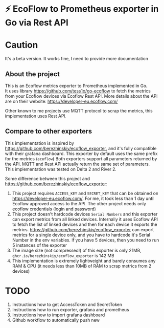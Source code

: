 # ⚡ EcoFlow to Prometheus exporter in Go via Rest API

# Caution

It's a beta version. It works fine, I need to provide more documentation

## About the project

This is an Ecoflow metrics exporter to Prometheus implemented in Go.\
It uses library https://github.com/tess1o/go-ecoflow to fetch the metrics from your Ecoflow devices via Ecoflow Rest
API. More details about the API are on their website: https://developer-eu.ecoflow.com/

Other known to me projects use MQTT protocol to scrap the metrics, this implementation uses Rest API.

## Compare to other exporters

This implementation is inspired by https://github.com/berezhinskiy/ecoflow_exporter, and it's fully
compatible with their grafana dashboard. This exporter by default uses the same prefix for the metrics (`ecoflow`)
Both exporters support all parameters returned by the API. MQTT and Rest API actually return the same set of parameters.
This implementation was tested on Delta 2 and River 2.

Some difference between this project and https://github.com/berezhinskiy/ecoflow_exporter:

1. This project requires `ACCESS_KEY` and `SECRET_KEY` that can be obtained on https://developer-eu.ecoflow.com/. For
   me, it took less than 1 day until Ecoflow approved access to the API. The other project needs only ecoflow
   credentials (login and password)
2. This project doesn't hardcode devices `Serial Numbers` and this exporter can export metrics from all linked devices.
   Internally it uses Ecoflow API to fetch the list of linked devices and then for each device it exports the
   metrics. https://github.com/berezhinskiy/ecoflow_exporter can export metrics for a single device only, and you have
   to hardcode it's Serial Number in the env variables. If you have 5 devices, then you need to run 5 instances of the
   exporter
3. The image size (not compressed!) of this exporter is only 21MB, `ghcr.io/berezhinskiy/ecoflow_exporter` is 142 MB
4. This implementation is extremely lightweight and barely consumes any RAM & CPU (it needs less than 10MB of RAM to
   scrap metrics from 2 devices)

# TODO

1. Instructions how to get AccessToken and SecretToken
2. Instructions how to run exporter, grafana and prometheus
3. Instructions how to import grafana dashboard
4. Github workflow to automatically push new 